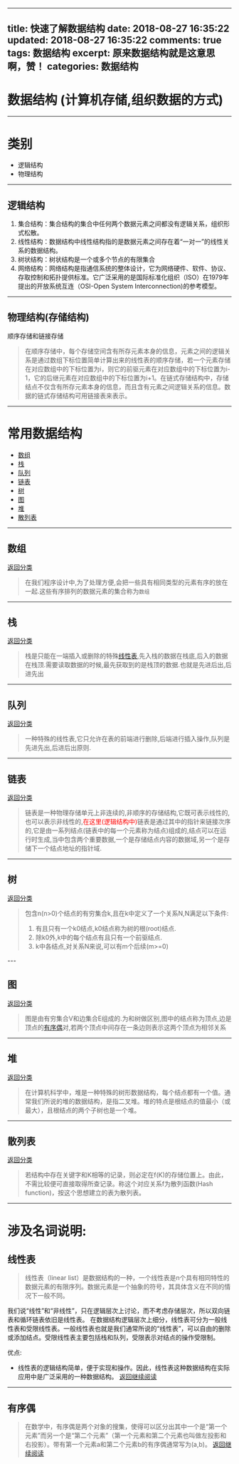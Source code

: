 
---
title: 快速了解数据结构
date: 2018-08-27 16:35:22
updated: 2018-08-27 16:35:22
comments: true
tags: 数据结构
excerpt: 原来数据结构就是这意思啊，赞！
categories: 数据结构
---

# 数据结构 (计算机存储,组织数据的方式)

---

# 类别

- 逻辑结构
- 物理结构

---

## 逻辑结构

1. 集合结构：集合结构的集合中任何两个数据元素之间都没有逻辑关系，组织形式松散。
2. 线性结构：数据结构中线性结构指的是数据元素之间存在着“一对一”的线性关系的数据结构。
3. 树状结构：树状结构是一个或多个节点的有限集合
4. 网络结构：网络结构是指通信系统的整体设计，它为网络硬件、软件、协议、存取控制和拓扑提供标准。它广泛采用的是国际标准化组织（ISO）在1979年提出的开放系统互连（OSI-Open System Interconnection)的参考模型。

---

## 物理结构(存储结构)

顺序存储和链接存储

>在顺序存储中，每个存储空间含有所存元素本身的信息，元素之间的逻辑关系是通过数组下标位置简单计算出来的线性表的顺序存储，若一个元素存储在对应数组中的下标位置为i，则它的前驱元素在对应数组中的下标位置为i-1，它的后继元素在对应数组中的下标位置为i+1。在链式存储结构中，存储结点不仅含有所存元素本身的信息，而且含有元素之间逻辑关系的信息。数据的链式存储结构可用链接表来表示。

---

# <div id='top_type'>常用数据结构</div>

- [数组](#array)
- [栈](#stacks)
- [队列](#queue)
- [链表](#linked_list)
- [树](#tree)
- [图](#map)
- [堆](#heap)
- [散列表](#hash)

---

## <div id='array'>数组</div>

[返回分类](#top_type)

>在我们程序设计中,为了处理方便,会把一些具有相同类型的元素有序的放在一起.这些有序排列的数据元素的集合称为``数组``
<div id='return_tip_1'></div>

---

## <div id='stacks'>栈</div>

[返回分类](#top_type)

>栈是只能在一端插入或删除的特殊[线性表](#linear_list),先入栈的数据在栈底,后入的数据在栈顶.需要读取数据的时候,最先获取到的是栈顶的数据.也就是先进后出,后进先出

---

## <div id='queue'>队列</div>

[返回分类](#top_type)

>一种特殊的线性表,它只允许在表的前端进行删除,后端进行插入操作,队列是先进先出,后进后出原则.

---

## <div id='linked_list'>链表</div>

[返回分类](#top_type)

>链表是一种物理存储单元上非连续的,非顺序的存储结构,它既可表示线性的,也可以表示非线性的,<font color='red'>在这里(逻辑结构中)</font>链表是通过其中的指针来链接次序的,它是由一系列结点(链表中的每一个元素称为结点)组成的,结点可以在运行时生成,当中包含两个重要数据,一个是存储结点内容的数据域,另一个是存储下一个结点地址的指针域.

---

## <div id='tree'>树</div>

[返回分类](#top_type)

>包含n(n>0)个结点的有穷集合k,且在k中定义了一个关系N,N满足以下条件:
>1. 有且只有一个k0结点,k0结点称为树的根(root)结点.
>2. 除k0外,k中的每个结点有且只有一个前驱结点.
>3. k中各结点,对关系N来说,可以有m个后续(m>=0)

<div id='return_tip_2'></div>
---

## <div id='map'>图</div>

[返回分类](#top_type)

>图是由有穷集合V和边集合E组成的.为和树做区别,图中的结点称为顶点,边是顶点的[有序偶](#ordered_pair)对,若两个顶点中间存在一条边则表示这两个顶点为相邻关系

---

## <div id='heap'>堆</div>

[返回分类](#top_type)

>在计算机科学中，堆是一种特殊的树形数据结构，每个结点都有一个值。通常我们所说的堆的数据结构，是指二叉堆。堆的特点是根结点的值最小（或最大），且根结点的两个子树也是一个堆。

---

## <div id='hash'>散列表</div>

[返回分类](#top_type)

>若结构中存在关键字和K相等的记录，则必定在f(K)的存储位置上。由此，不需比较便可直接取得所查记录。称这个对应关系f为散列函数(Hash function)，按这个思想建立的表为散列表。

---

# 涉及名词说明:


## <div id='linear_list'>线性表</div>

>线性表（linear list）是数据结构的一种，一个线性表是n个具有相同特性的数据元素的有限序列。数据元素是一个抽象的符号，其具体含义在不同的情况下一般不同。

我们说“线性”和“非线性”，只在逻辑层次上讨论，而不考虑存储层次，所以双向链表和循环链表依旧是线性表。
在数据结构逻辑层次上细分，线性表可分为一般线性表和受限线性表。一般线性表也就是我们通常所说的“线性表”，可以自由的删除或添加结点。受限线性表主要包括栈和队列，受限表示对结点的操作受限制。

优点:

- 线性表的逻辑结构简单，便于实现和操作。因此，线性表这种数据结构在实际应用中是广泛采用的一种数据结构。
 [返回继续阅读](#return_tip_1)


---

## <div id='ordered_pair'>有序偶</div>

>在数学中，有序偶是两个对象的搜集，使得可以区分出其中一个是“第一个元素”而另一个是“第二个元素”（第一个元素和第二个元素也叫做左投影和右投影）。带有第一个元素a和第二个元素b的有序偶通常写为(a,b)。
 [返回继续阅读](#return_tip_2)